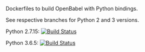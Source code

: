 Dockerfiles to build OpenBabel with Python bindings.

See respective branches for Python 2 and 3 versions.

Python 2.7.15: [![Build Status](https://travis-ci.org/harryjubb/openbabel_python_docker.svg?branch=python2.7.15)](https://travis-ci.org/harryjubb/openbabel_python_docker)

Python 3.6.5: [![Build Status](https://travis-ci.org/harryjubb/openbabel_python_docker.svg?branch=python3.6.5)](https://travis-ci.org/harryjubb/openbabel_python_docker)
